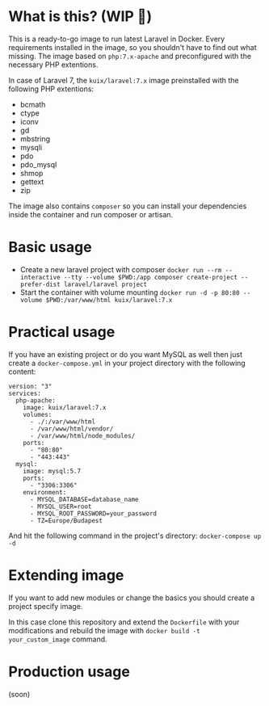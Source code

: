 # What is this? (WIP 🚧)

This is a ready-to-go image to run latest Laravel in Docker. Every requirements installed in the image, so you shouldn't have to find out what missing. The image based on `php:7.x-apache` and preconfigured with the necessary PHP extentions.

In case of Laravel 7, the `kuix/laravel:7.x` image preinstalled with the following PHP extentions:

- bcmath
- ctype
- iconv
- gd 
- mbstring 
- mysqli 
- pdo 
- pdo_mysql 
- shmop
- gettext
- zip

The image also contains `composer` so you can install your dependencies inside the container and run composer or artisan.

# Basic usage

- Create a new laravel project with composer 
`docker run --rm --interactive --tty --volume $PWD:/app composer create-project --prefer-dist laravel/laravel project`
- Start the container with volume mounting 
`docker run -d -p 80:80 --volume $PWD:/var/www/html kuix/laravel:7.x`

# Practical usage
If you have an existing project or do you want MySQL as well then just create a `docker-compose.yml` in your project directory with the following content:

```
version: "3"
services:
  php-apache:
    image: kuix/laravel:7.x
    volumes:
      - ./:/var/www/html
      - /var/www/html/vendor/
      - /var/www/html/node_modules/
    ports:
      - "80:80"
      - "443:443"
  mysql:
    image: mysql:5.7
    ports:
      - "3306:3306"
    environment:
      - MYSQL_DATABASE=database_name
      - MYSQL_USER=root
      - MYSQL_ROOT_PASSWORD=your_password
      - TZ=Europe/Budapest
```

And hit the following command in the project's directory: `docker-compose up -d`

# Extending image
If you want to add new modules or change the basics you should create a project specify image.

In this case clone this repository and extend the `Dockerfile` with your modifications and rebuild the image with `docker build -t your_custom_image` command.

# Production usage
(soon)
